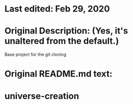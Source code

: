 # Last edited: Feb 29, 2020	

# Original Description: (Yes, it's unaltered from the default.)
Base project for the git cloning


# Original README.md text:
# universe-creation
